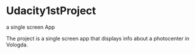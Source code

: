 # Udacity1stProject
a single screen App

The project is a single screen app that displays info about a photocenter in Vologda.
